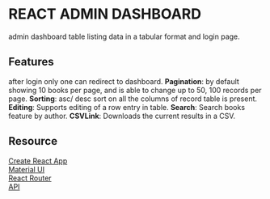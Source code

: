 # REACT ADMIN DASHBOARD

  admin dashboard table listing data in a tabular format and login page.
  
## Features
  
  after login only one can redirect to dashboard.
  **Pagination**: by default showing 10 books per page, and is able to change up to 50, 100 records per page.
  **Sorting**: asc/ desc sort on all the columns of record table is present.
  **Editing**: Supports editing of a row entry in table.
  **Search**: Search books feature by author. 
  **CSVLink**: Downloads the current results in a CSV.

## Resource

[Create React App](https://react.dev)<br>
[Material UI](https://create-react-app.dev/)<br>
[React Router](https://reactrouter.com/)<br>
[API]( https://openlibrary.org/developers/api)</br>


       